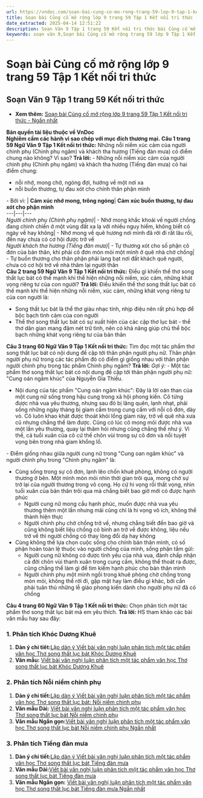 ```yaml
---
url: https://vndoc.com/soan-bai-cung-co-mo-rong-trang-59-lop-9-tap-1-ket-noi-tri-thuc-321576
title: Soạn bài Củng cố mở rộng lớp 9 trang 59 Tập 1 Kết nối tri thức - VnDoc.com
date_extracted: 2025-04-14 12:51:22
description: Soạn Văn 9 Tập 1 trang 59 Kết nối tri thức bài Củng cố mở rộng gồm phần trả lời chi tiết, đầy đủ, bám sát các câu hỏi, yêu cầu trong SGK (chỉ có trên VnDoc). Mời các bạn tham khảo.
keywords: soạn văn 9,Soạn bài Củng cố mở rộng trang 59 lớp 9 Tập 1 Kết nối tri thức,Soạn bài Củng cố mở rộng lớp 9 trang 59 Tập 1,soạn văn 9 Tập 1 trang 59 Kết nối tri thức,Củng cố mở rộng trang 59 lớp 9 Tập 1 Kết nối tri thức,Củng cố mở rộng lớp 9 trang 59 Tập 1 Kết nối tri thức,văn 9,ngữ văn 9,soạn văn 9 kết nối tri thức,soạn văn 9 tập 1,giải văn 9,soạn ngữ văn 9,giải ngữ văn 9,giải sgk ngữ văn 9
---
```


# Soạn bài Củng cố mở rộng lớp 9 trang 59 Tập 1 Kết nối tri thức
## **Soạn Văn 9 Tập 1 trang 59 Kết nối tri thức**
  * **Xem thêm:** [Soạn bài Củng cố mở rộng lớp 9 trang 59 Tập 1 Kết nối tri thức - Ngắn nhất](<https://vndoc.com/soan-van-9-tap-1-trang-59-ket-noi-tri-thuc-ngan-nhat-325303>)

**Bản quyền tài liệu thuộc về VnDoc**  
**Nghiêm cấm các hành vi sao chép với mục đích thương mại.**
**Câu 1 trang 59 Ngữ Văn 9 Tập 1 Kết nối tri thức:** Những nỗi niềm xúc cảm của người chinh phụ \(Chinh phụ ngâm\) và khách tha hương \(Tiếng đàn mưa\) có điểm chung nào không? Vì sao?
**Trả lời:**
\- Những nỗi niềm xúc cảm của người chinh phụ \(Chinh phụ ngâm\) và khách tha hương \(Tiếng đàn mưa\) có hai điểm chung:
  * nỗi nhớ, mong chờ, ngóng đợi, hướng về một nơi xa
  * nỗi buồn thương, tự đau xót cho chính thân phận mình

\- Bởi vì:
| **Cảm xúc nhớ mong, trông ngóng**| **Cảm xúc buồn thương, tự đau xót cho phận mình**  
---|---|---  
 _Người chinh phụ \(Chinh phụ ngâm\)_|  \- Nhớ mong khắc khoải về người chồng đang chinh chiến ở một vùng đất xa lạ với nhiều nguy hiểm, không biết có ngày về hay không| \- Nhớ mong về quê hương nơi mình đã rời đi rất lâu rồi, đến nay chưa có cơ hội được trở về  
 _Người khách tha hương \(Tiếng đàn mưa\)_|  \- Tự thương xót cho số phận cô đơn của bản thân, khi phải cô đơn mòn mỏi một mình ở quê nhà chờ chồng| \- Tự buồn thương cho thân phận phải lang bạt nơi đất khách quê người, chưa có cơ hội trở về nhà thăm lại người thân  
**Câu 2 trang 59 Ngữ Văn 9 Tập 1 Kết nối tri thức:** Điều gì khiến thể thơ song thất lục bát có thế mạnh khi thể hiện những nỗi niềm, xúc cảm, những khát vọng riêng tư của con người?
**Trả lời:**
Điều khiến thể thơ song thất lục bát có thế mạnh khi thể hiện những nỗi niềm, xúc cảm, những khát vọng riêng tư của con người là:
  * Song thất lục bát là thể thơ giàu nhạc tính, nhịp điệu nên rất phù hợp để bộc bạch tình cảm của con người
  * Thể thơ song thất lục bát có sự xuất hiện của các cặp thơ lục bát - thể thơ dân gian mang đậm nét trữ tình, nên có khả năng giúp chủ thể bộc bạch những khát vọng riêng tư của bản thân

**Câu 3 trang 60 Ngữ Văn 9 Tập 1 Kết nối tri thức:** Tìm đọc một tác phẩm thơ song thất lục bát có nội dung đề cập tới thân phận người phụ nữ. Thân phận người phụ nữ trong các tác phẩm đó có điểm gì giống nhau với thân phận người chinh phụ trong tác phẩm Chinh phụ ngâm?
**Trả lời:**
_Gợi ý:_
\- Một tác phẩm thơ song thất lục bát có nội dung đề cập tới thân phận người phụ nữ: "Cung oán ngâm khúc" của Nguyễn Gia Thiều.
  * Nội dung của tác phẩm "Cung oán ngâm khúc": Đây là lời oán than của một cung nữ sống trong hậu cung trong xã hội phong kiến. Cô từng được nhà vua yêu thương, nhưng sau đó bị lãng quên, lạnh nhạt, phải sống những ngày tháng bị giam cầm trong cung cấm với nỗi cô đơn, dày vò. Cô luôn khao khát được thoát khỏi lồng giam này, trở về quê nhà xưa cũ nhưng chẳng thể làm được. Cũng có lúc cô mong mỏi được nhà vua một lần yêu thương, quay lại thăm hỏi nhưng cũng chẳng thể như ý. Vì thế, cả tuổi xuân của cô cứ thế chôn vùi trong sự cô đơn và nỗi tuyệt vọng bên trong nhà giam khổng lồ.

\- Điểm giống nhau giữa người cung nữ trong "Cung oan ngâm khúc" và người chinh phụ trong "Chinh phụ ngâm" là:
  * Cùng sống trong sự cô đơn, lạnh lẽo chốn khuê phòng, không có người thương ở bên. Một mình mòn mỏi nhìn thời gian trôi qua, mong chờ sự trở lại của người thương trong vô cọng. Họ cứ hi vọng rồi thất vọng, nhìn tuổi xuân của bản thân trôi qua mà chẳng biết bao giờ mới có được hạnh phúc
    * Người cung nữ mong cầu hạnh phúc, muốn được nhà vua yêu thương thêm một lần nhưng mãi cũng chỉ là hi vọng vô ích, không thể thành hiện thực
    * Người chinh phụ chờ chồng trở về, nhưng chẳng biết đến bao giờ và cũng không biết liệu chồng có bình an trở về được không, liệu nếu trở về thì người chồng có thay lòng đổi dạ hay không
  * Cùng không thể lựa chọn cuộc sống cho chính bản thân mình, có số phận hoàn toàn lệ thuộc vào người chồng của mình, sống phận tầm gửi:
    * Người cung nữ không có được tình yêu của nhà vua, đành chấp nhận cả đời chôn vùi thanh xuân trong cung cấm, không thể thoát ra được, cũng chẳng thể làm gì để tìm kiếm hạnh phúc cho bản thân mình
    * Người chinh phụ một mình ngồi trong khuê phòng chờ chồng trong mòn mỏi, không thể rời đi, gặp mặt hay làm điều gì khác, bởi cần phải tuân thủ những lễ giáo phong kiến dành cho người phụ nữ đã có chồng

**Câu 4 trang 60 Ngữ Văn 9 Tập 1 Kết nối tri thức:** Chọn phân tích một tác phẩm thơ song thất lục bát mà em yêu thích.
**Trả lời:**
HS tham khảo các bài văn mẫu hay sau đây:
### 1\. Phân tích Khóc Dương Khuê
  1. **Dàn ý chi tiêt:**[Lập dàn ý Viết bài văn nghị luận phân tích một tác phẩm văn học Thơ song thất lục bát Khóc Dương Khuê](<https://vndoc.com/lap-dan-y-phan-tich-bai-tho-khoc-duong-khue-cua-nguyen-khuyen-lop-9-326561>)
  2. **Văn mẫu:** [Viết bài văn nghị luận phân tích một tác phẩm văn học Thơ song thất lục bát Khóc Dương Khuê](<https://vndoc.com/phan-tich-bai-tho-khoc-duong-khue-cua-nguyen-khuyen-113686>)

### 2\. Phân tích Nỗi niềm chinh phụ
  1. **Dàn ý chi tiết:**[Lập dàn ý Viết bài văn nghị luận phân tích một tác phẩm văn học Thơ song thất lục bát: Nỗi niềm chinh phụ](<https://vndoc.com/dan-y-phan-tich-noi-niem-chinh-phu-lop-9-329392>)
  2. **Văn mẫu Dài:** [Viết bài văn nghị luận phân tích một tác phẩm văn học Thơ song thất lục bát Nỗi niềm chinh phụ](<https://vndoc.com/phan-tich-noi-niem-chinh-phu-lop-9-329393>)
  3. **Văn mẫu Ngắn gọn:**[Viết bài văn nghị luận phân tích một tác phẩm văn học Thơ song thất lục bát Nỗi niềm chinh phụ Ngắn nhất](<https://vndoc.com/phan-tich-noi-niem-chinh-phu-ngan-nhat-lop-9-329394>)

### 3\. Phân tích Tiếng đàn mưa
  1. **Dàn ý chi tiết:**[Lập dàn ý Viết bài văn nghị luận phân tích một tác phẩm văn học Thơ song thất lục bát Tiếng đàn mưa](<https://vndoc.com/lap-dan-y-phan-tich-tieng-dan-mua-lop-9-329389>)
  2. **Văn mẫu Dài:**[Viết bài văn nghị luận phân tích một tác phẩm văn học Thơ song thất lục bát Tiếng đàn mưa](<https://vndoc.com/phan-tich-tieng-dan-mua-lop-9-329390>)
  3. **Văn mẫu Ngắn gọn:** [Viết bài văn nghị luận phân tích một tác phẩm văn học Thơ song thất lục bát Tiếng đàn mưa Ngắn nhất](<https://vndoc.com/phan-tich-tieng-dan-mua-ngan-nhat-lop-9-329391>)

